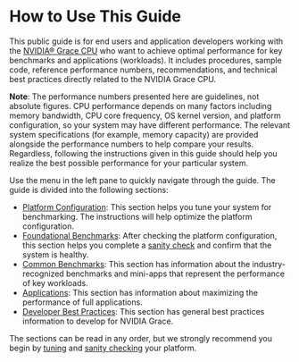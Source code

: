 # How to Use This Guide

This public guide is for end users and application developers working with the [NVIDIA® Grace CPU](https://www.nvidia.com/en-us/data-center/grace-cpu/) who want to achieve optimal performance for key benchmarks and applications (workloads).  It includes procedures, sample code, reference performance numbers, recommendations, and technical best practices directly related to the NVIDIA Grace CPU.  

**Note**: The performance numbers presented here are guidelines, not absolute figures.  CPU performance depends on many factors including memory bandwidth, CPU core frequency, OS kernel version, and platform configuration, so your system may have different performance.  The relevant system specifications (for example, memory capacity) are provided alongside the performance numbers to help compare your results.  Regardless, following the instructions given in this guide should help you realize the best possible performance for your particular system.

Use the menu in the left pane to quickly navigate through the guide. The guide is divided into the following sections:

* [Platform Configuration](platform.md): This section helps you tune your system for benchmarking. The instructions will help optimize the platform configuration.
* [Foundational Benchmarks](foundations/index.md): After checking the platform configuration, this section helps you complete a [sanity check](foundations/index.md) and confirm that the system is healthy.
* [Common Benchmarks](benchmarks/index.md): This section has information about the industry-recognized benchmarks and mini-apps that represent the performance of key workloads.
* [Applications](applications/index.md): This section has information about maximizing the performance of full applications. 
* [Developer Best Practices](developer/index.md): This section has general best practices information to develop for NVIDIA Grace.

The sections can be read in any order, but we strongly recommend you begin by [tuning](platform.md) and [sanity checking](foundations/index.md) your platform.
